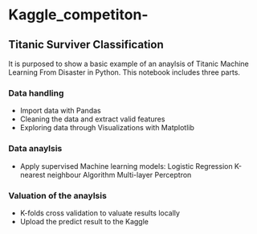 # Kaggle_competiton-

## Titanic Surviver Classification
It is purposed to show a basic example of an anaylsis of Titanic Machine Learning From Disaster in Python. This notebook includes three parts.
### Data handling
 - Import data with Pandas
 - Cleaning the data and extract valid features
 - Exploring data through Visualizations with Matplotlib
### Data anaylsis 
 - Apply supervised Machine learning models:
   Logistic Regression
   K-nearest neighbour Algorithm
   Multi-layer Perceptron
### Valuation of the anaylsis
 - K-folds cross validation to valuate results locally
 - Upload the predict result to the Kaggle
 
 
 
   
